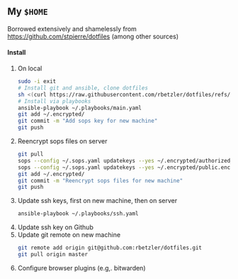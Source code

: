 ## My `$HOME`

Borrowed extensively and shamelessly from https://github.com/stpierre/dotfiles (among other sources)

#### Install

1. On local
    ```bash
    sudo -i exit
    # Install git and ansible, clone dotfiles
    sh <(curl https://raw.githubusercontent.com/rbetzler/dotfiles/refs/heads/master/install.sh)
    # Install via playbooks
    ansible-playbook ~/.playbooks/main.yaml
    git add ~/.encrypted/
    git commit -m "Add sops key for new machine"
    git push
    ```
2. Reencrypt sops files on server
    ```bash
    git pull
    sops --config ~/.sops.yaml updatekeys --yes ~/.encrypted/authorized_keys.enc
    sops --config ~/.sops.yaml updatekeys --yes ~/.encrypted/public.enc.yaml
    git add ~/.encrypted/
    git commit -m "Reencrypt sops files for new machine"
    git push
    ```
3. Update ssh keys, first on new machine, then on server
    ```bash
    ansible-playbook ~/.playbooks/ssh.yaml
    ```
4. Update ssh key on Github
5. Update git remote on new machine
    ```bash
    git remote add origin git@github.com:rbetzler/dotfiles.git
    git pull origin master
    ```
6. Configure browser plugins (e.g,. bitwarden)
